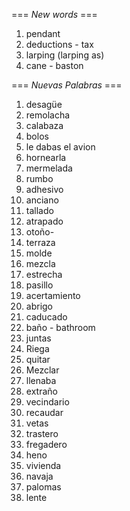 === *New words* ===

1. pendant
2. deductions - tax
3. larping (larping as)
4. cane - baston

=== *Nuevas Palabras* ===

1. desagüe
2. remolacha
3. calabaza
4. bolos
5. le dabas el avion
6. hornearla
7. mermelada
8. rumbo    
9. adhesivo
10. anciano
11. tallado
12. atrapado
13. otoño-
14. terraza
15. molde
16. mezcla
17. estrecha
18. pasillo
19. acertamiento
20. abrigo
21. caducado
22. baño - bathroom
23. juntas
24. Riega
25. quitar
26. Mezclar
27. llenaba
28. extraño
29. vecindario
30. recaudar
31. vetas
32. trastero
33. fregadero
34. heno
35. vivienda
36. navaja
37. palomas
38. lente
